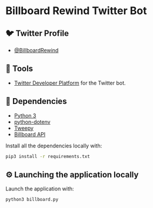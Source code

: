 <h1>
  Billboard Rewind Twitter Bot
</h1>

## :bird: Twitter Profile

- [@BillboardRewind](https://twitter.com/billboardrewind)

## :hammer: Tools

- [Twitter Developer Platform](https://developer.twitter.com/en) for the Twitter bot.

## :bookmark_tabs: Dependencies

- [Python 3](https://www.python.org/downloads/)
- [python-dotenv](https://pypi.org/project/python-dotenv/)
- [Tweepy](https://www.tweepy.org/)
- [Billboard API](https://github.com/guoguo12/billboard-charts)

Install all the dependencies locally with:

```bash
pip3 install -r requirements.txt
```

## :gear: Launching the application locally

Launch the application with:

```bash
python3 billboard.py
```
